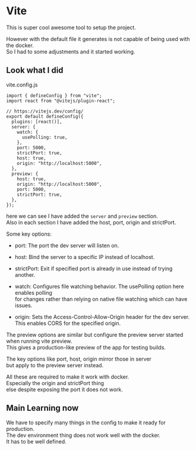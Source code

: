 # Vite

This is super cool awesome tool to setup the project.  

However with the default file it generates is not capable of being used with the docker.  
So I had to some adjustments and it started working.

## Look what I did

vite.config.js

```JS
import { defineConfig } from "vite";
import react from "@vitejs/plugin-react";

// https://vitejs.dev/config/
export default defineConfig({
  plugins: [react()],
  server: {
    watch: {
      usePolling: true,
    },
    port: 5000,
    strictPort: true,
    host: true,
    origin: "http://localhost:5000",
  },
  preview: {
    host: true,
    origin: "http://localhost:5000",
    port: 5000,
    strictPort: true,
  },
});
```

here we can see I have added the `server` and `preview` section.  
Also in each section I have added the host, port, origin and strictPort.

Some key options:

- port: The port the dev server will listen on.

- host: Bind the server to a specific IP instead of localhost.

- strictPort: Exit if specified port is already in use instead of trying another.

- watch: Configures file watching behavior. The usePolling option here enables polling  
  for changes rather than relying on native file watching which can have issues.

- origin: Sets the Access-Control-Allow-Origin header for the dev server.  
  This enables CORS for the specified origin.

The preview options are similar but configure the preview server started when running vite preview.  
This gives a production-like preview of the app for testing builds.

The key options like port, host, origin mirror those in server  
but apply to the preview server instead.

All these are required to make it work with docker.   
Especially the origin and strictPort thing  
else despite exposing the port it does not work.

## Main Learning now

We have to specify many things in the config to make it ready for production.  
The dev environment thing does not work well with the docker.  
It has to be well defined.
